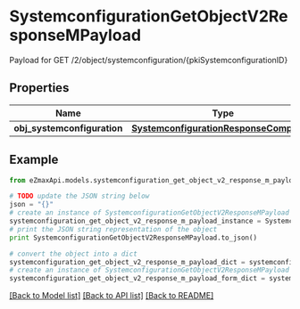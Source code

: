 # SystemconfigurationGetObjectV2ResponseMPayload

Payload for GET /2/object/systemconfiguration/{pkiSystemconfigurationID}

## Properties

Name | Type | Description | Notes
------------ | ------------- | ------------- | -------------
**obj_systemconfiguration** | [**SystemconfigurationResponseCompound**](SystemconfigurationResponseCompound.md) |  | 

## Example

```python
from eZmaxApi.models.systemconfiguration_get_object_v2_response_m_payload import SystemconfigurationGetObjectV2ResponseMPayload

# TODO update the JSON string below
json = "{}"
# create an instance of SystemconfigurationGetObjectV2ResponseMPayload from a JSON string
systemconfiguration_get_object_v2_response_m_payload_instance = SystemconfigurationGetObjectV2ResponseMPayload.from_json(json)
# print the JSON string representation of the object
print SystemconfigurationGetObjectV2ResponseMPayload.to_json()

# convert the object into a dict
systemconfiguration_get_object_v2_response_m_payload_dict = systemconfiguration_get_object_v2_response_m_payload_instance.to_dict()
# create an instance of SystemconfigurationGetObjectV2ResponseMPayload from a dict
systemconfiguration_get_object_v2_response_m_payload_form_dict = systemconfiguration_get_object_v2_response_m_payload.from_dict(systemconfiguration_get_object_v2_response_m_payload_dict)
```
[[Back to Model list]](../README.md#documentation-for-models) [[Back to API list]](../README.md#documentation-for-api-endpoints) [[Back to README]](../README.md)


